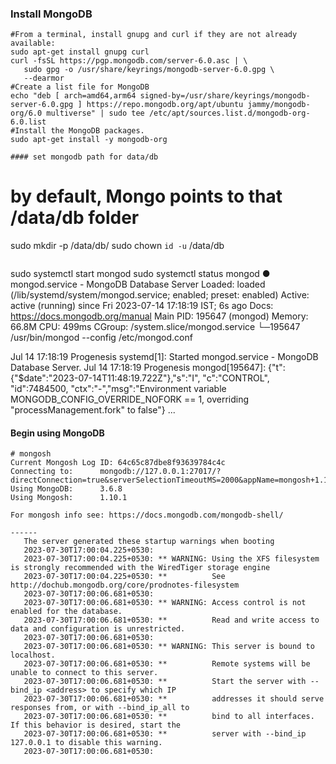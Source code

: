 ### Install MongoDB 
```
#From a terminal, install gnupg and curl if they are not already available:
sudo apt-get install gnupg curl
curl -fsSL https://pgp.mongodb.com/server-6.0.asc | \
   sudo gpg -o /usr/share/keyrings/mongodb-server-6.0.gpg \
   --dearmor
#Create a list file for MongoDB
echo "deb [ arch=amd64,arm64 signed-by=/usr/share/keyrings/mongodb-server-6.0.gpg ] https://repo.mongodb.org/apt/ubuntu jammy/mongodb-org/6.0 multiverse" | sudo tee /etc/apt/sources.list.d/mongodb-org-6.0.list
#Install the MongoDB packages.
sudo apt-get install -y mongodb-org
```
```
#### set mongodb path for data/db
```
# by default, Mongo points to that /data/db folder
sudo mkdir -p /data/db/
sudo chown `id -u` /data/db
```
```
sudo systemctl start mongod
sudo systemctl status mongod
● mongod.service - MongoDB Database Server
     Loaded: loaded (/lib/systemd/system/mongod.service; enabled; preset: enabled)
     Active: active (running) since Fri 2023-07-14 17:18:19 IST; 6s ago
       Docs: https://docs.mongodb.org/manual
   Main PID: 195647 (mongod)
     Memory: 66.8M
        CPU: 499ms
     CGroup: /system.slice/mongod.service
             └─195647 /usr/bin/mongod --config /etc/mongod.conf

Jul 14 17:18:19 Progenesis systemd[1]: Started mongod.service - MongoDB Database Server.
Jul 14 17:18:19 Progenesis mongod[195647]: {"t":{"$date":"2023-07-14T11:48:19.722Z"},"s":"I",  "c":"CONTROL",  "id":7484500, "ctx":"-","msg":"Environment variable MONGODB_CONFIG_OVERRIDE_NOFORK == 1, overriding \"processManagement.fork\" to false"}
...

#### Begin using MongoDB
```
# mongosh
Current Mongosh Log ID:	64c65c87dbe8f93639784c4c
Connecting to:		mongodb://127.0.0.1:27017/?directConnection=true&serverSelectionTimeoutMS=2000&appName=mongosh+1.10.1
Using MongoDB:		3.6.8
Using Mongosh:		1.10.1

For mongosh info see: https://docs.mongodb.com/mongodb-shell/

------
   The server generated these startup warnings when booting
   2023-07-30T17:00:04.225+0530: 
   2023-07-30T17:00:04.225+0530: ** WARNING: Using the XFS filesystem is strongly recommended with the WiredTiger storage engine
   2023-07-30T17:00:04.225+0530: **          See http://dochub.mongodb.org/core/prodnotes-filesystem
   2023-07-30T17:00:06.681+0530: 
   2023-07-30T17:00:06.681+0530: ** WARNING: Access control is not enabled for the database.
   2023-07-30T17:00:06.681+0530: **          Read and write access to data and configuration is unrestricted.
   2023-07-30T17:00:06.681+0530: 
   2023-07-30T17:00:06.681+0530: ** WARNING: This server is bound to localhost.
   2023-07-30T17:00:06.681+0530: **          Remote systems will be unable to connect to this server.
   2023-07-30T17:00:06.681+0530: **          Start the server with --bind_ip <address> to specify which IP
   2023-07-30T17:00:06.681+0530: **          addresses it should serve responses from, or with --bind_ip_all to
   2023-07-30T17:00:06.681+0530: **          bind to all interfaces. If this behavior is desired, start the
   2023-07-30T17:00:06.681+0530: **          server with --bind_ip 127.0.0.1 to disable this warning.
   2023-07-30T17:00:06.681+0530:

```
